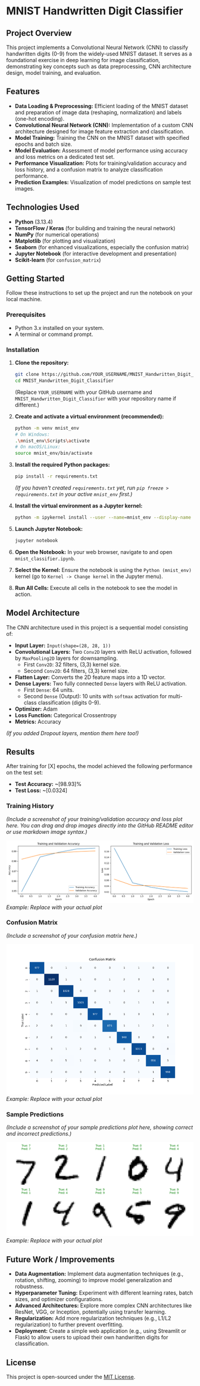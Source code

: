 # MNIST Handwritten Digit Classifier

## Project Overview

This project implements a Convolutional Neural Network (CNN) to classify handwritten digits (0-9) from the widely-used MNIST dataset. It serves as a foundational exercise in deep learning for image classification, demonstrating key concepts such as data preprocessing, CNN architecture design, model training, and evaluation.

## Features

*   **Data Loading & Preprocessing:** Efficient loading of the MNIST dataset and preparation of image data (reshaping, normalization) and labels (one-hot encoding).
*   **Convolutional Neural Network (CNN):** Implementation of a custom CNN architecture designed for image feature extraction and classification.
*   **Model Training:** Training the CNN on the MNIST dataset with specified epochs and batch size.
*   **Model Evaluation:** Assessment of model performance using accuracy and loss metrics on a dedicated test set.
*   **Performance Visualization:** Plots for training/validation accuracy and loss history, and a confusion matrix to analyze classification performance.
*   **Prediction Examples:** Visualization of model predictions on sample test images.

## Technologies Used

*   **Python** (3.13.4)
*   **TensorFlow / Keras** (for building and training the neural network)
*   **NumPy** (for numerical operations)
*   **Matplotlib** (for plotting and visualization)
*   **Seaborn** (for enhanced visualizations, especially the confusion matrix)
*   **Jupyter Notebook** (for interactive development and presentation)
*   **Scikit-learn** (for `confusion_matrix`)

## Getting Started

Follow these instructions to set up the project and run the notebook on your local machine.

### Prerequisites

*   Python 3.x installed on your system.
*   A terminal or command prompt.

### Installation

1.  **Clone the repository:**
    ```bash
    git clone https://github.com/YOUR_USERNAME/MNIST_Handwritten_Digit_Classifier.git
    cd MNIST_Handwritten_Digit_Classifier
    ```
    (Replace `YOUR_USERNAME` with your GitHub username and `MNIST_Handwritten_Digit_Classifier` with your repository name if different.)

2.  **Create and activate a virtual environment (recommended):**
    ```bash
    python -m venv mnist_env
    # On Windows:
    .\mnist_env\Scripts\activate
    # On macOS/Linux:
    source mnist_env/bin/activate
    ```

3.  **Install the required Python packages:**
    ```bash
    pip install -r requirements.txt
    ```
    *(If you haven't created `requirements.txt` yet, run `pip freeze > requirements.txt` in your active `mnist_env` first.)*

4.  **Install the virtual environment as a Jupyter kernel:**
    ```bash
    python -m ipykernel install --user --name=mnist_env --display-name "Python (mnist_env)"
    ```

5.  **Launch Jupyter Notebook:**
    ```bash
    jupyter notebook
    ```

6.  **Open the Notebook:** In your web browser, navigate to and open `mnist_classifier.ipynb`.
7.  **Select the Kernel:** Ensure the notebook is using the `Python (mnist_env)` kernel (go to `Kernel -> Change kernel` in the Jupyter menu).
8.  **Run All Cells:** Execute all cells in the notebook to see the model in action.

## Model Architecture

The CNN architecture used in this project is a sequential model consisting of:

*   **Input Layer:** `Input(shape=(28, 28, 1))`
*   **Convolutional Layers:** Two `Conv2D` layers with ReLU activation, followed by `MaxPooling2D` layers for downsampling.
    *   First `Conv2D`: 32 filters, (3,3) kernel size.
    *   Second `Conv2D`: 64 filters, (3,3) kernel size.
*   **Flatten Layer:** Converts the 2D feature maps into a 1D vector.
*   **Dense Layers:** Two fully connected `Dense` layers with ReLU activation.
    *   First `Dense`: 64 units.
    *   Second `Dense` (Output): 10 units with `softmax` activation for multi-class classification (digits 0-9).
*   **Optimizer:** Adam
*   **Loss Function:** Categorical Crossentropy
*   **Metrics:** Accuracy

*(If you added Dropout layers, mention them here too!)*

## Results

After training for [X] epochs, the model achieved the following performance on the test set:

*   **Test Accuracy:** ~[98.93]%
*   **Test Loss:** ~[0.0324]

### Training History

*(Include a screenshot of your training/validation accuracy and loss plot here. You can drag and drop images directly into the GitHub README editor or use markdown image syntax.)*

![Training History Plot](images/training_history.png)
*Example: Replace with your actual plot*

### Confusion Matrix

*(Include a screenshot of your confusion matrix here.)*

![Confusion Matrix](images/confusion_matrix.png)
*Example: Replace with your actual plot*

### Sample Predictions

*(Include a screenshot of your sample predictions plot here, showing correct and incorrect predictions.)*

![Sample Predictions](images/sample_predictions.png)
*Example: Replace with your actual plot*

## Future Work / Improvements

*   **Data Augmentation:** Implement data augmentation techniques (e.g., rotation, shifting, zooming) to improve model generalization and robustness.
*   **Hyperparameter Tuning:** Experiment with different learning rates, batch sizes, and optimizer configurations.
*   **Advanced Architectures:** Explore more complex CNN architectures like ResNet, VGG, or Inception, potentially using transfer learning.
*   **Regularization:** Add more regularization techniques (e.g., L1/L2 regularization) to further prevent overfitting.
*   **Deployment:** Create a simple web application (e.g., using Streamlit or Flask) to allow users to upload their own handwritten digits for classification.

## License

This project is open-sourced under the [MIT License](LICENSE).
